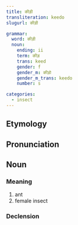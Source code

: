 ```yaml
---
title: कीड़ी
transliteration: keedo
slugurl: कीड़ी

grammar:
  word: कीड़ी
  noun:
    ending: ii
    term: कीड़
    trans: keed
    gender: f
    gender_m: कीड़ो
    gender_m_trans: keedo
    number: s

categories: 
  - insect
---
```


## Etymology

## Pronunciation

## Noun
### Meaning
1. ant
2. female insect

### Declension
<noun-decl :grammar="grammar"></noun-decl>